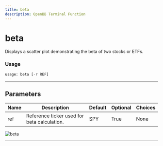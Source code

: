 ```yaml
---
title: beta
description: OpenBB Terminal Function
---
```


# beta

Displays a scatter plot demonstrating the beta of two stocks or ETFs.

### Usage

```python
usage: beta [-r REF]
```

---

## Parameters

| Name | Description | Default | Optional | Choices |
| ---- | ----------- | ------- | -------- | ------- |
| ref | Reference ticker used for beta calculation. | SPY | True | None |
![beta](https://user-images.githubusercontent.com/62662248/180587175-5e548915-0d3e-44cf-bbff-3655d51e1d64.png)

---

